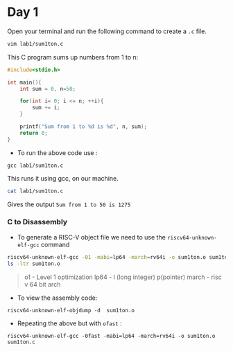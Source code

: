# Day 1

Open your terminal and run the following command to create a  ```.c```  file. 

```bash 
vim lab1/sum1ton.c 
``` 

This C program sums up numbers from 1 to n:

```c
#include<stdio.h>

int main(){
	int sum = 0, n=50;

	for(int i= 0; i <= n; ++i){
		sum += i;
	}

	printf("Sum from 1 to %d is %d", n, sum);
	return 0;
}
```

- To run the above code use :

```shell 
gcc lab1/sum1ton.c
```

This runs it using gcc, on our machine.

```bash
cat lab1/sum1ton.c
```

Gives the output ```Sum from 1 to 50 is 1275```


### C to Disassembly 

- To generate a RISC-V object file we need to use the  ```riscv64-unknown-elf-gcc``` command

```bash
riscv64-unknown-elf-gcc -01 -mabi=lp64 -march=rv64i -o sum1ton.o sum1ton.c
ls -ltr sum1ton.o
```

>o1 - Level 1 optimization
>lp64 - l (long integer) p(pointer) 
>march -  risc v 64 bit arch

- To view the assembly code:

```shell
riscv64-unknown-elf-objdump -d  sum1ton.o 
```

- Repeating the above but with ``` ofast ``` :

``` shell
riscv64-unknown-elf-gcc -0fast -mabi=lp64 -march=rv64i -o sum1ton.o sum1ton.c
```